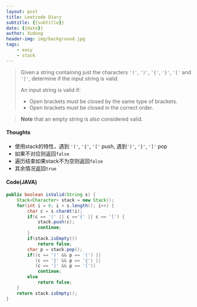 ```yaml
---
layout: post
title: Leetcode Diary
subtitle: {{subtitle}}
date: {{date}}
author: Xudong
header-img: img/background.jpg
tags: 
    - easy
    - stack
---
```


>Given a string containing just the characters `'('`, `')'`, `'{'`, `'}'`, `'['` and `']'`, determine if the input string is valid.
>
>An input string is valid if:
>
>- Open brackets must be closed by the same type of brackets.
>- Open brackets must be closed in the correct order.

>**Note** that an empty string is also considered valid.

#### Thoughts

- 使用stack的特性，遇到 `'('`, `'{'`, `'['` push, 遇到`')'`,  `'}'`, `']'` pop
- 如果不对应则返回`false`
- 遍历结束如果stack不为空则返回`false`
- 其余情况返回`true`

#### Code(JAVA)

```java
public boolean isValid(String s) {
    Stack<Character> stack = new Stack();
    for(int i = 0; i < s.length(); i++) {
        char c = s.charAt(i);
        if(c == '(' || c =='{' || c == '[') {
            stack.push(c);
            continue;
        }
        if(stack.isEmpty())
            return false;
        char p = stack.pop();
        if((c == ')' && p == '(') ||
           (c == '}' && p == '{') ||
           (c == ']' && p == '['))
            continue;
        else 
            return false;
    }
    return stack.isEmpty();
}
```


<script type="text/javascript" src="https://xudongliuharold.github.io/js/latex-math.js?config=default"></script>
